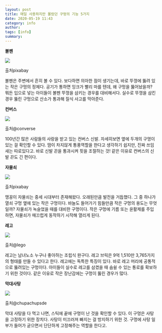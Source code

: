 ```yaml
---
layout: post
title: 매일 사용하지만 몰랐던 구멍의 기능 5가지
date: 2020-05-19 11:43
category: info
author: 
tags: [info]
summary: 
---
```



**볼펜**

![](https://img1.daumcdn.net/thumb/R720x0/?fname=https%3A%2F%2Ft1.daumcdn.net%2Fliveboard%2Finterstella-story%2F6ae418afb7d64312b3465a49ec5f9f74.JPG)

출처pixabay

볼펜은 주변에서 흔히 볼 수 있다. 보다하면 의아한 점이 생기는데, 바로 뚜껑에 뚫려 있는 작은 구멍의 정체다. 공기가 통하면 잉크가 빨리 마를 텐데, 왜 구멍을 뚫어놨을까? 뭐든 입으로 넣는 아이들이 볼펜 뚜껑을 삼키는 경우를 대비해서다. 실수로 뚜껑을 삼킨 경우 뚫린 구멍으로 산소가 통과해 질식 사고를 막아준다.

**컨버스**

![](https://img1.daumcdn.net/thumb/R720x0/?fname=https%3A%2F%2Ft1.daumcdn.net%2Fliveboard%2Finterstella-story%2F23eb115949d54e909f65cbf7a317f207.JPG)

출처@converse

100년간 많은 사람들의 사랑을 받고 있는 컨버스 신발. 자세히보면 옆에 두개의 구멍이 있는 걸 확인할 수 있다. 땀이 차지않게 통풍역할을 한다고 생각하기 쉽지만, 진짜 쓰임새는 따로있다고. 바로 신발 끈을 통과시켜 핏을 조절하는 것! 같은 이유로 컨버스의 신발 끈도 긴 편이다.

**자물쇠**

![](https://img1.daumcdn.net/thumb/R720x0/?fname=https%3A%2F%2Ft1.daumcdn.net%2Fliveboard%2Finterstella-story%2F3f1b2e38bc3e43bda7ab522c2479e4ee.jpg)

출처pixabay

맹꽁이 자물쇠는 중세 시대부터 존재해왔다. 오래된만큼 발전을 거듭했다. 그 중 하나가 열쇠 구멍 옆에 있는 작은 구멍이다. 바늘도 들어가기 힘들만큼 작은 구멍의 용도는 무엇일까? 자물쇠가 녹슬었을 때를 대비한 구멍이다. 작은 구멍에 기름 또는 윤활제를 주입하면, 자물쇠가 매끄럽게 동작하기 시작해 열리게 된다.

**레고**

![](https://img1.daumcdn.net/thumb/R720x0/?fname=https%3A%2F%2Ft1.daumcdn.net%2Fliveboard%2Finterstella-story%2Fcced736d648b4c4195c7c9ed117b9f28.JPG)

출처@lego

레고는 남녀노소 누구나 좋아하는 조립식 완구다. 레고 브릭은 9억 1,510만 3,765가지의 형태를 만들 수 있다고 한다. 레고에는 독특한 특징이 있다. 바로 레고 머리에 공통적으로 뚫려있는 구멍이다. 아이들이 실수로 레고를 삼켰을 때 숨쉴 수 있는 통로를 확보하기 위한 것이다. 같은 이유로 작은 장난감에는 구멍이 뚫린 경우가 많다.

**막대사탕**

![](https://img1.daumcdn.net/thumb/R720x0/?fname=https%3A%2F%2Ft1.daumcdn.net%2Fliveboard%2Finterstella-story%2Fdfa8adedd09445ba88ac68086779d70f.JPG)

출처@chupachupsde

막대 사탕을 다 먹고 나면, 스틱에 끝에 구멍이 난 것을 확인할 수 있다. 이 구멍은 사탕을 고정하기 위한 장치다. 사탕이 미끄러져 빠지는 걸 방지하기 위한 것. 구멍에 사탕 일부가 들어가 굳으면서 단단하게 고정해주는 역할을 한다고.